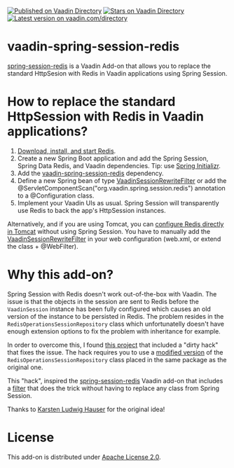 [![Published on Vaadin  Directory](https://img.shields.io/badge/Vaadin%20Directory-published-00b4f0.svg)](https://vaadin.com/directory/component/spring-session-redis)
[![Stars on Vaadin Directory](https://img.shields.io/vaadin-directory/star/spring-session-redis.svg)](https://vaadin.com/directory/component/spring-session-redis)
[![Latest version on vaadin.com/directory](https://img.shields.io/vaadin-directory/v/spring-session-redis.svg)](https://img.shields.io/vaadin-directory/v/spring-session-redis.svg)

# vaadin-spring-session-redis

[spring-session-redis](https://vaadin.com/directory#!addon/spring-session-redis) is a Vaadin Add-on that allows you to replace the standard HttpSesion with Redis in Vaadin applications using Spring Session.

# How to replace the standard HttpSession with Redis in Vaadin applications?

1. [Download, install, and start Redis](http://redis.io/download).
2. Create a new Spring Boot application and add the Spring Session, Spring Data Redis, and Vaadin dependencies. Tip: use [Spring Initializr](http://start.spring.io/).
3. Add the [vaadin-spring-session-redis](https://vaadin.com/directory#!addon/spring-session-redis) dependency.
4. Define a new Spring bean of type [VaadinSessionRewriteFilter](https://github.com/alejandro-du/vaadin-spring-session-redis/blob/master/src/main/java/org/vaadin/spring/session/redis/VaadinSessionRewriteFilter.java) or add the @ServletComponentScan("org.vaadin.spring.session.redis") annotation to a @Configuration class.
5. Implement your Vaadin UIs as usual. Spring Session will transparently use Redis to back the app's HttpSession instances.

Alternatively, and if you are using Tomcat, you can [configure Redis directly in Tomcat](https://dzone.com/articles/setup-redis-session-store) without using Spring Session. You have to manually add the [VaadinSessionRewriteFilter](https://github.com/alejandro-du/vaadin-spring-session-redis/blob/master/src/main/java/org/vaadin/spring/session/redis/VaadinSessionRewriteFilter.java) in your web configuration (web.xml, or extend the class + @WebFilter).

# Why this add-on?
Spring Session with Redis doesn't work out-of-the-box with Vaadin. The issue is that the objects in the session are sent to Redis before the `VaadinSession` instance has been fully configured which causes an old version of the instance to be persisted in Redis. The problem resides in the `RedisOperationsSessionRepository` class which unfortunatelly doesn't have enough extension options to fix the problem with inheritance for example.

In order to overcome this, I found [this project](https://github.com/khauser/microservices4vaadin) that included a "dirty hack" that fixes the issue. The hack requires you to use a [modified version](https://raw.githubusercontent.com/khauser/microservices4vaadin/master/microservices/frontend/src/main/java/org/springframework/session/data/redis/RedisOperationsSessionRepository.java) of the `RedisOperationsSessionRepository` class placed in the same package as the original one.

This "hack", inspired the [spring-session-redis](https://vaadin.com/directory#!addon/spring-session-redis) Vaadin add-on that includes a [filter](https://github.com/alejandro-du/vaadin-spring-session-redis/blob/master/src/main/java/org/vaadin/spring/session/redis/VaadinSessionRewriteFilter.java) that does the trick without having to replace any class from Spring Session.

Thanks to [Karsten Ludwig Hauser](https://github.com/khauser) for the original idea!

# License

This add-on is distributed under [Apache License 2.0](https://www.apache.org/licenses/LICENSE-2.0).
